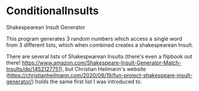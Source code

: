 # ConditionalInsults
Shakespearean Insult Generator

This program generates 3 random numbers which access a single word from 3 different lists, which when combined creates a shakespearean Insult.

There are several lists of Shakespearean Insults (there's even a flipbook out there! https://www.amazon.com/Shakespeare-Insult-Generator-Match-Insults/dp/1452127751), but Christian Heilmann's website (https://christianheilmann.com/2020/08/19/fun-project-shakespeare-insult-generator/) holds the same first list I was introduced to.